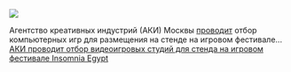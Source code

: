 <!--2025-03-12 11:24:20-->
<div class="yb">
  <div class="rss smaller1 habr"><img src="https://habrastorage.org/getpro/habr/upload_files/3cb/aa6/7de/3cbaa67de0f3229ca713949c6deb7d74.jpg" /><p>Агентство креативных индустрий (АКИ) Москвы <a href="https://createdin.moscow/support_measure/87ad04f6ee084f88ab19d697ed643530" rel="noopener noreferrer nofollow">проводит</a> отбор компьютерных игр для&nbsp;размещения на&nbsp;стенде на&nbsp;игровом фестивале... <br><a class="light" href="https://habr.com/ru/news/890234/?utm_source=habrahabr&utm_medium=rss&utm_campaign=890234">АКИ проводит отбор видеоигровых студий для стенда на игровом фестивале Insomnia Egypt</a></div>
</div>
